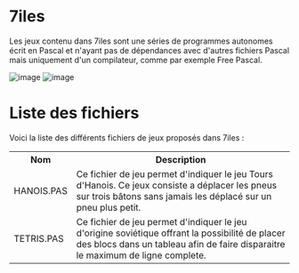 # 7iles

Les jeux contenu dans 7iles sont une séries de programmes autonomes écrit en Pascal et n'ayant pas de dépendances avec d'autres fichiers Pascal mais uniquement d'un compilateur, comme par exemple Free Pascal.

![image](https://user-images.githubusercontent.com/11842176/132130638-57b5e8d3-50df-4696-834e-1790eb6e7645.png)
![image](https://user-images.githubusercontent.com/11842176/132130773-31b4704d-974c-48d3-a9d9-49b31ae1698d.png)


# Liste des fichiers

Voici la liste des différents fichiers de jeux proposés dans 7iles :

<table>
    <tr>
      <th>Nom</th>
      <th>Description</th>
     </tr>
    <tr>
      <td>HANOIS.PAS</td>
      <td>Ce fichier de jeu permet d'indiquer le jeu Tours d'Hanois. Ce jeux consiste a déplacer les pneus sur trois bâtons sans jamais les déplacé sur un pneu plus petit.</td>
     </tr>    
    <tr>
      <td>TETRIS.PAS</td>
      <td>Ce fichier de jeu permet d'indiquer le jeu d'origine soviétique offrant la possibilité de placer des blocs dans un tableau afin de faire disparaitre le maximum de ligne complete. </td>
     </tr>
</table>
